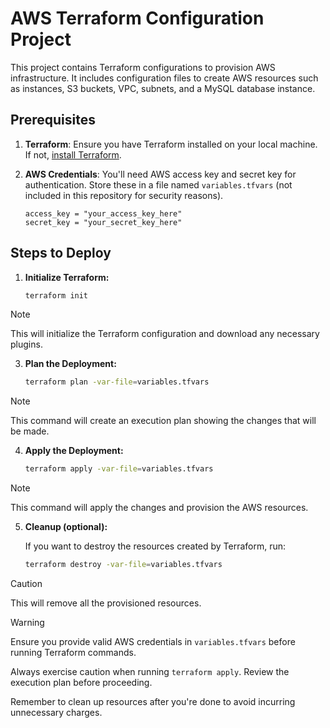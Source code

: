 # AWS Terraform Configuration Project

This project contains Terraform configurations to provision AWS infrastructure. It includes configuration files to create AWS resources such as instances, S3 buckets, VPC, subnets, and a MySQL database instance.

## Prerequisites

1. **Terraform**: Ensure you have Terraform installed on your local machine. If not, [install Terraform](https://www.terraform.io/downloads.html).

2. **AWS Credentials**: You'll need AWS access key and secret key for authentication. Store these in a file named `variables.tfvars` (not included in this repository for security reasons).

    ```hcl
    access_key = "your_access_key_here"
    secret_key = "your_secret_key_here"
    ```

## Steps to Deploy

1. **Initialize Terraform:**

    ```bash
    terraform init
    ```
> [!NOTE]  
> This will initialize the Terraform configuration and download any necessary plugins.

3. **Plan the Deployment:**

    ```bash
    terraform plan -var-file=variables.tfvars
    ```
> [!NOTE]  
> This command will create an execution plan showing the changes that will be made.
    

4. **Apply the Deployment:**

    ```bash
    terraform apply -var-file=variables.tfvars
    ```
> [!NOTE]  
> This command will apply the changes and provision the AWS resources.
    

5. **Cleanup (optional):**

    If you want to destroy the resources created by Terraform, run:

    ```bash
    terraform destroy -var-file=variables.tfvars
    ```
> [!CAUTION]  
>  This will remove all the provisioned resources.

   


> [!WARNING]  
> Ensure you provide valid AWS credentials in `variables.tfvars` before running Terraform commands.
> 
> Always exercise caution when running `terraform apply`. Review the execution plan before proceeding.
> 
> Remember to clean up resources after you're done to avoid incurring unnecessary charges.


